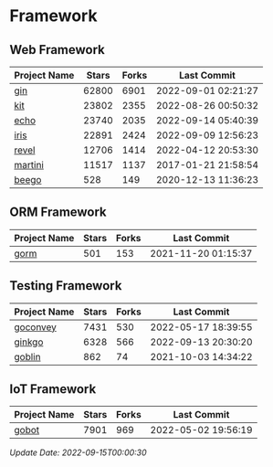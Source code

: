 # Framework

## Web Framework
| Project Name | Stars | Forks | Last Commit |
| ------------ | ----- | ----- | ----------- |
| [gin](https://github.com/gin-gonic/gin) | 62800 | 6901 | 2022-09-01 02:21:27 |
| [kit](https://github.com/go-kit/kit) | 23802 | 2355 | 2022-08-26 00:50:32 |
| [echo](https://github.com/labstack/echo) | 23740 | 2035 | 2022-09-14 05:40:39 |
| [iris](https://github.com/kataras/iris) | 22891 | 2424 | 2022-09-09 12:56:23 |
| [revel](https://github.com/revel/revel) | 12706 | 1414 | 2022-04-12 20:53:30 |
| [martini](https://github.com/go-martini/martini) | 11517 | 1137 | 2017-01-21 21:58:54 |
| [beego](https://github.com/astaxie/beego) | 528 | 149 | 2020-12-13 11:36:23 |

## ORM Framework
| Project Name | Stars | Forks | Last Commit |
| ------------ | ----- | ----- | ----------- |
| [gorm](https://github.com/jinzhu/gorm) | 501 | 153 | 2021-11-20 01:15:37 |

## Testing Framework
| Project Name | Stars | Forks | Last Commit |
| ------------ | ----- | ----- | ----------- |
| [goconvey](https://github.com/smartystreets/goconvey) | 7431 | 530 | 2022-05-17 18:39:55 |
| [ginkgo](https://github.com/onsi/ginkgo) | 6328 | 566 | 2022-09-13 20:30:20 |
| [goblin](https://github.com/franela/goblin) | 862 | 74 | 2021-10-03 14:34:22 |

## IoT Framework
| Project Name | Stars | Forks | Last Commit |
| ------------ | ----- | ----- | ----------- |
| [gobot](https://github.com/hybridgroup/gobot) | 7901 | 969 | 2022-05-02 19:56:19 |

*Update Date: 2022-09-15T00:00:30*